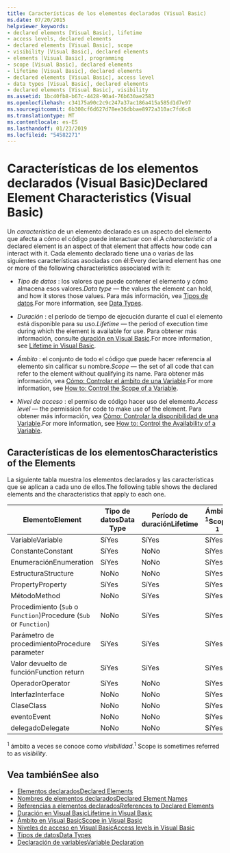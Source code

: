 ```yaml
---
title: Características de los elementos declarados (Visual Basic)
ms.date: 07/20/2015
helpviewer_keywords:
- declared elements [Visual Basic], lifetime
- access levels, declared elements
- declared elements [Visual Basic], scope
- visibility [Visual Basic], declared elements
- elements [Visual Basic], programming
- scope [Visual Basic], declared elements
- lifetime [Visual Basic], declared elements
- declared elements [Visual Basic], access level
- data types [Visual Basic], declared elements
- declared elements [Visual Basic], visibility
ms.assetid: 1bc40fb8-b67c-4428-90a4-76b630ae2583
ms.openlocfilehash: c34175a90c2c9c247a37ac186a415a585d1d7e97
ms.sourcegitcommit: 6b308cf6d627d78ee36dbbae8972a310ac7fd6c8
ms.translationtype: MT
ms.contentlocale: es-ES
ms.lasthandoff: 01/23/2019
ms.locfileid: "54582271"
---
```

# <a name="declared-element-characteristics-visual-basic"></a><span data-ttu-id="89f45-102">Características de los elementos declarados (Visual Basic)</span><span class="sxs-lookup"><span data-stu-id="89f45-102">Declared Element Characteristics (Visual Basic)</span></span>
<span data-ttu-id="89f45-103">Un *característica* de un elemento declarado es un aspecto del elemento que afecta a cómo el código puede interactuar con él.</span><span class="sxs-lookup"><span data-stu-id="89f45-103">A *characteristic* of a declared element is an aspect of that element that affects how code can interact with it.</span></span> <span data-ttu-id="89f45-104">Cada elemento declarado tiene una o varias de las siguientes características asociadas con él:</span><span class="sxs-lookup"><span data-stu-id="89f45-104">Every declared element has one or more of the following characteristics associated with it:</span></span>  
  
-   <span data-ttu-id="89f45-105">*Tipo de datos* : los valores que puede contener el elemento y cómo almacena esos valores.</span><span class="sxs-lookup"><span data-stu-id="89f45-105">*Data type* — the values the element can hold, and how it stores those values.</span></span> <span data-ttu-id="89f45-106">Para más información, vea [Tipos de datos](../../../../visual-basic/language-reference/data-types/index.md).</span><span class="sxs-lookup"><span data-stu-id="89f45-106">For more information, see [Data Types](../../../../visual-basic/language-reference/data-types/index.md).</span></span>  
  
-   <span data-ttu-id="89f45-107">*Duración* : el período de tiempo de ejecución durante el cual el elemento está disponible para su uso.</span><span class="sxs-lookup"><span data-stu-id="89f45-107">*Lifetime* — the period of execution time during which the element is available for use.</span></span> <span data-ttu-id="89f45-108">Para obtener más información, consulte [duración en Visual Basic](../../../../visual-basic/programming-guide/language-features/declared-elements/lifetime.md).</span><span class="sxs-lookup"><span data-stu-id="89f45-108">For more information, see [Lifetime in Visual Basic](../../../../visual-basic/programming-guide/language-features/declared-elements/lifetime.md).</span></span>  
  
-   <span data-ttu-id="89f45-109">*Ámbito* : el conjunto de todo el código que puede hacer referencia al elemento sin calificar su nombre.</span><span class="sxs-lookup"><span data-stu-id="89f45-109">*Scope* — the set of all code that can refer to the element without qualifying its name.</span></span> <span data-ttu-id="89f45-110">Para obtener más información, vea [Cómo: Controlar el ámbito de una Variable](../../../../visual-basic/programming-guide/language-features/declared-elements/how-to-control-the-scope-of-a-variable.md).</span><span class="sxs-lookup"><span data-stu-id="89f45-110">For more information, see [How to: Control the Scope of a Variable](../../../../visual-basic/programming-guide/language-features/declared-elements/how-to-control-the-scope-of-a-variable.md).</span></span>  
  
-   <span data-ttu-id="89f45-111">*Nivel de acceso* : el permiso de código hacer uso del elemento.</span><span class="sxs-lookup"><span data-stu-id="89f45-111">*Access level* — the permission for code to make use of the element.</span></span> <span data-ttu-id="89f45-112">Para obtener más información, vea [Cómo: Controlar la disponibilidad de una Variable](../../../../visual-basic/programming-guide/language-features/declared-elements/how-to-control-the-availability-of-a-variable.md).</span><span class="sxs-lookup"><span data-stu-id="89f45-112">For more information, see [How to: Control the Availability of a Variable](../../../../visual-basic/programming-guide/language-features/declared-elements/how-to-control-the-availability-of-a-variable.md).</span></span>  
  
## <a name="characteristics-of-the-elements"></a><span data-ttu-id="89f45-113">Características de los elementos</span><span class="sxs-lookup"><span data-stu-id="89f45-113">Characteristics of the Elements</span></span>  
 <span data-ttu-id="89f45-114">La siguiente tabla muestra los elementos declarados y las características que se aplican a cada uno de ellos.</span><span class="sxs-lookup"><span data-stu-id="89f45-114">The following table shows the declared elements and the characteristics that apply to each one.</span></span>  
  
|<span data-ttu-id="89f45-115">Elemento</span><span class="sxs-lookup"><span data-stu-id="89f45-115">Element</span></span>|<span data-ttu-id="89f45-116">Tipo de datos</span><span class="sxs-lookup"><span data-stu-id="89f45-116">Data Type</span></span>|<span data-ttu-id="89f45-117">Período de duración</span><span class="sxs-lookup"><span data-stu-id="89f45-117">Lifetime</span></span>|<span data-ttu-id="89f45-118">Ámbito <sup>1</sup></span><span class="sxs-lookup"><span data-stu-id="89f45-118">Scope <sup>1</sup></span></span>|<span data-ttu-id="89f45-119">Nivel de acceso</span><span class="sxs-lookup"><span data-stu-id="89f45-119">Access Level</span></span>|  
|-------------|---------------|--------------|------------------------|------------------|  
|<span data-ttu-id="89f45-120">Variable</span><span class="sxs-lookup"><span data-stu-id="89f45-120">Variable</span></span>|<span data-ttu-id="89f45-121">Sí</span><span class="sxs-lookup"><span data-stu-id="89f45-121">Yes</span></span>|<span data-ttu-id="89f45-122">Sí</span><span class="sxs-lookup"><span data-stu-id="89f45-122">Yes</span></span>|<span data-ttu-id="89f45-123">Sí</span><span class="sxs-lookup"><span data-stu-id="89f45-123">Yes</span></span>|<span data-ttu-id="89f45-124">Sí</span><span class="sxs-lookup"><span data-stu-id="89f45-124">Yes</span></span>|  
|<span data-ttu-id="89f45-125">Constante</span><span class="sxs-lookup"><span data-stu-id="89f45-125">Constant</span></span>|<span data-ttu-id="89f45-126">Sí</span><span class="sxs-lookup"><span data-stu-id="89f45-126">Yes</span></span>|<span data-ttu-id="89f45-127">No</span><span class="sxs-lookup"><span data-stu-id="89f45-127">No</span></span>|<span data-ttu-id="89f45-128">Sí</span><span class="sxs-lookup"><span data-stu-id="89f45-128">Yes</span></span>|<span data-ttu-id="89f45-129">Sí</span><span class="sxs-lookup"><span data-stu-id="89f45-129">Yes</span></span>|  
|<span data-ttu-id="89f45-130">Enumeración</span><span class="sxs-lookup"><span data-stu-id="89f45-130">Enumeration</span></span>|<span data-ttu-id="89f45-131">Sí</span><span class="sxs-lookup"><span data-stu-id="89f45-131">Yes</span></span>|<span data-ttu-id="89f45-132">No</span><span class="sxs-lookup"><span data-stu-id="89f45-132">No</span></span>|<span data-ttu-id="89f45-133">Sí</span><span class="sxs-lookup"><span data-stu-id="89f45-133">Yes</span></span>|<span data-ttu-id="89f45-134">Sí</span><span class="sxs-lookup"><span data-stu-id="89f45-134">Yes</span></span>|  
|<span data-ttu-id="89f45-135">Estructura</span><span class="sxs-lookup"><span data-stu-id="89f45-135">Structure</span></span>|<span data-ttu-id="89f45-136">No</span><span class="sxs-lookup"><span data-stu-id="89f45-136">No</span></span>|<span data-ttu-id="89f45-137">No</span><span class="sxs-lookup"><span data-stu-id="89f45-137">No</span></span>|<span data-ttu-id="89f45-138">Sí</span><span class="sxs-lookup"><span data-stu-id="89f45-138">Yes</span></span>|<span data-ttu-id="89f45-139">Sí</span><span class="sxs-lookup"><span data-stu-id="89f45-139">Yes</span></span>|  
|<span data-ttu-id="89f45-140">Property</span><span class="sxs-lookup"><span data-stu-id="89f45-140">Property</span></span>|<span data-ttu-id="89f45-141">Sí</span><span class="sxs-lookup"><span data-stu-id="89f45-141">Yes</span></span>|<span data-ttu-id="89f45-142">Sí</span><span class="sxs-lookup"><span data-stu-id="89f45-142">Yes</span></span>|<span data-ttu-id="89f45-143">Sí</span><span class="sxs-lookup"><span data-stu-id="89f45-143">Yes</span></span>|<span data-ttu-id="89f45-144">Sí</span><span class="sxs-lookup"><span data-stu-id="89f45-144">Yes</span></span>|  
|<span data-ttu-id="89f45-145">Método</span><span class="sxs-lookup"><span data-stu-id="89f45-145">Method</span></span>|<span data-ttu-id="89f45-146">No</span><span class="sxs-lookup"><span data-stu-id="89f45-146">No</span></span>|<span data-ttu-id="89f45-147">Sí</span><span class="sxs-lookup"><span data-stu-id="89f45-147">Yes</span></span>|<span data-ttu-id="89f45-148">Sí</span><span class="sxs-lookup"><span data-stu-id="89f45-148">Yes</span></span>|<span data-ttu-id="89f45-149">Sí</span><span class="sxs-lookup"><span data-stu-id="89f45-149">Yes</span></span>|  
|<span data-ttu-id="89f45-150">Procedimiento (`Sub` o `Function`)</span><span class="sxs-lookup"><span data-stu-id="89f45-150">Procedure (`Sub` or `Function`)</span></span>|<span data-ttu-id="89f45-151">No</span><span class="sxs-lookup"><span data-stu-id="89f45-151">No</span></span>|<span data-ttu-id="89f45-152">Sí</span><span class="sxs-lookup"><span data-stu-id="89f45-152">Yes</span></span>|<span data-ttu-id="89f45-153">Sí</span><span class="sxs-lookup"><span data-stu-id="89f45-153">Yes</span></span>|<span data-ttu-id="89f45-154">Sí</span><span class="sxs-lookup"><span data-stu-id="89f45-154">Yes</span></span>|  
|<span data-ttu-id="89f45-155">Parámetro de procedimiento</span><span class="sxs-lookup"><span data-stu-id="89f45-155">Procedure parameter</span></span>|<span data-ttu-id="89f45-156">Sí</span><span class="sxs-lookup"><span data-stu-id="89f45-156">Yes</span></span>|<span data-ttu-id="89f45-157">Sí</span><span class="sxs-lookup"><span data-stu-id="89f45-157">Yes</span></span>|<span data-ttu-id="89f45-158">Sí</span><span class="sxs-lookup"><span data-stu-id="89f45-158">Yes</span></span>|<span data-ttu-id="89f45-159">No</span><span class="sxs-lookup"><span data-stu-id="89f45-159">No</span></span>|  
|<span data-ttu-id="89f45-160">Valor devuelto de función</span><span class="sxs-lookup"><span data-stu-id="89f45-160">Function return</span></span>|<span data-ttu-id="89f45-161">Sí</span><span class="sxs-lookup"><span data-stu-id="89f45-161">Yes</span></span>|<span data-ttu-id="89f45-162">Sí</span><span class="sxs-lookup"><span data-stu-id="89f45-162">Yes</span></span>|<span data-ttu-id="89f45-163">Sí</span><span class="sxs-lookup"><span data-stu-id="89f45-163">Yes</span></span>|<span data-ttu-id="89f45-164">No</span><span class="sxs-lookup"><span data-stu-id="89f45-164">No</span></span>|  
|<span data-ttu-id="89f45-165">Operador</span><span class="sxs-lookup"><span data-stu-id="89f45-165">Operator</span></span>|<span data-ttu-id="89f45-166">Sí</span><span class="sxs-lookup"><span data-stu-id="89f45-166">Yes</span></span>|<span data-ttu-id="89f45-167">No</span><span class="sxs-lookup"><span data-stu-id="89f45-167">No</span></span>|<span data-ttu-id="89f45-168">Sí</span><span class="sxs-lookup"><span data-stu-id="89f45-168">Yes</span></span>|<span data-ttu-id="89f45-169">Sí</span><span class="sxs-lookup"><span data-stu-id="89f45-169">Yes</span></span>|  
|<span data-ttu-id="89f45-170">Interfaz</span><span class="sxs-lookup"><span data-stu-id="89f45-170">Interface</span></span>|<span data-ttu-id="89f45-171">No</span><span class="sxs-lookup"><span data-stu-id="89f45-171">No</span></span>|<span data-ttu-id="89f45-172">No</span><span class="sxs-lookup"><span data-stu-id="89f45-172">No</span></span>|<span data-ttu-id="89f45-173">Sí</span><span class="sxs-lookup"><span data-stu-id="89f45-173">Yes</span></span>|<span data-ttu-id="89f45-174">Sí</span><span class="sxs-lookup"><span data-stu-id="89f45-174">Yes</span></span>|  
|<span data-ttu-id="89f45-175">Clase</span><span class="sxs-lookup"><span data-stu-id="89f45-175">Class</span></span>|<span data-ttu-id="89f45-176">No</span><span class="sxs-lookup"><span data-stu-id="89f45-176">No</span></span>|<span data-ttu-id="89f45-177">No</span><span class="sxs-lookup"><span data-stu-id="89f45-177">No</span></span>|<span data-ttu-id="89f45-178">Sí</span><span class="sxs-lookup"><span data-stu-id="89f45-178">Yes</span></span>|<span data-ttu-id="89f45-179">Sí</span><span class="sxs-lookup"><span data-stu-id="89f45-179">Yes</span></span>|  
|<span data-ttu-id="89f45-180">evento</span><span class="sxs-lookup"><span data-stu-id="89f45-180">Event</span></span>|<span data-ttu-id="89f45-181">No</span><span class="sxs-lookup"><span data-stu-id="89f45-181">No</span></span>|<span data-ttu-id="89f45-182">No</span><span class="sxs-lookup"><span data-stu-id="89f45-182">No</span></span>|<span data-ttu-id="89f45-183">Sí</span><span class="sxs-lookup"><span data-stu-id="89f45-183">Yes</span></span>|<span data-ttu-id="89f45-184">Sí</span><span class="sxs-lookup"><span data-stu-id="89f45-184">Yes</span></span>|  
|<span data-ttu-id="89f45-185">delegado</span><span class="sxs-lookup"><span data-stu-id="89f45-185">Delegate</span></span>|<span data-ttu-id="89f45-186">No</span><span class="sxs-lookup"><span data-stu-id="89f45-186">No</span></span>|<span data-ttu-id="89f45-187">No</span><span class="sxs-lookup"><span data-stu-id="89f45-187">No</span></span>|<span data-ttu-id="89f45-188">Sí</span><span class="sxs-lookup"><span data-stu-id="89f45-188">Yes</span></span>|<span data-ttu-id="89f45-189">Sí</span><span class="sxs-lookup"><span data-stu-id="89f45-189">Yes</span></span>|  
  
 <span data-ttu-id="89f45-190"><sup>1</sup> ámbito a veces se conoce como *visibilidad*.</span><span class="sxs-lookup"><span data-stu-id="89f45-190"><sup>1</sup> Scope is sometimes referred to as *visibility*.</span></span>  
  
## <a name="see-also"></a><span data-ttu-id="89f45-191">Vea también</span><span class="sxs-lookup"><span data-stu-id="89f45-191">See also</span></span>
- [<span data-ttu-id="89f45-192">Elementos declarados</span><span class="sxs-lookup"><span data-stu-id="89f45-192">Declared Elements</span></span>](../../../../visual-basic/programming-guide/language-features/declared-elements/index.md)
- [<span data-ttu-id="89f45-193">Nombres de elementos declarados</span><span class="sxs-lookup"><span data-stu-id="89f45-193">Declared Element Names</span></span>](../../../../visual-basic/programming-guide/language-features/declared-elements/declared-element-names.md)
- [<span data-ttu-id="89f45-194">Referencias a elementos declarados</span><span class="sxs-lookup"><span data-stu-id="89f45-194">References to Declared Elements</span></span>](../../../../visual-basic/programming-guide/language-features/declared-elements/references-to-declared-elements.md)
- [<span data-ttu-id="89f45-195">Duración en Visual Basic</span><span class="sxs-lookup"><span data-stu-id="89f45-195">Lifetime in Visual Basic</span></span>](../../../../visual-basic/programming-guide/language-features/declared-elements/lifetime.md)
- [<span data-ttu-id="89f45-196">Ámbito en Visual Basic</span><span class="sxs-lookup"><span data-stu-id="89f45-196">Scope in Visual Basic</span></span>](../../../../visual-basic/programming-guide/language-features/declared-elements/scope.md)
- [<span data-ttu-id="89f45-197">Niveles de acceso en Visual Basic</span><span class="sxs-lookup"><span data-stu-id="89f45-197">Access levels in Visual Basic</span></span>](../../../../visual-basic/programming-guide/language-features/declared-elements/access-levels.md)
- [<span data-ttu-id="89f45-198">Tipos de datos</span><span class="sxs-lookup"><span data-stu-id="89f45-198">Data Types</span></span>](../../../../visual-basic/programming-guide/language-features/data-types/index.md)
- [<span data-ttu-id="89f45-199">Declaración de variables</span><span class="sxs-lookup"><span data-stu-id="89f45-199">Variable Declaration</span></span>](../../../../visual-basic/programming-guide/language-features/variables/variable-declaration.md)
